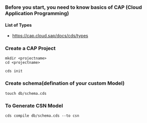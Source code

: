 
### Before you start, you need to know basics of CAP (Cloud Application Programming)





#### List of Types
* https://cap.cloud.sap/docs/cds/types




### Create a CAP Project

```
mkdir <projectname>
cd <projectname>

cds init
```

### Create schema(defination of your custom Model)

```
touch db/schema.cds
```


### To Generate CSN Model

```
cds compile db/schema.cds --to csn
```
